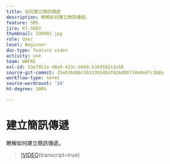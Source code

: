 ```yaml
---
title: 如何建立簡訊傳遞
description: 瞭解如何建立簡訊傳遞。
feature: SMS
jira: KT-5083
thumbnail: 330982.jpg
role: User
level: Beginner
doc-type: feature video
activity: use
team: WWFRE
exl-id: 53e7951e-d0a9-433c-b668-b384582cda58
source-git-commit: 35e036486c5b533b54b3f626d88734e9a9fc3b8a
workflow-type: tm+mt
source-wordcount: '24'
ht-degree: 100%

---
```


# 建立簡訊傳遞

瞭解如何建立簡訊傳遞。

>[!VIDEO](https://video.tv.adobe.com/v/330982?learn=on){transcript=true}
